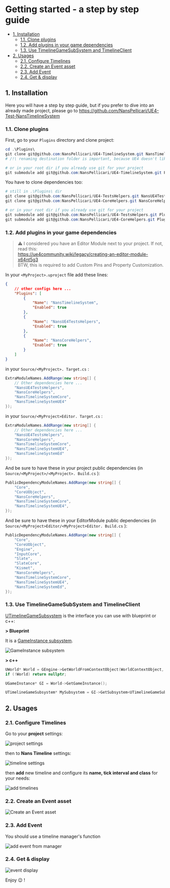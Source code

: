 # Getting started - a step by step guide
<a id="markdown-getting-started---a-step-by-step-guide" name="getting-started---a-step-by-step-guide"></a>


<!-- TOC -->

- [1. Installation](#1-installation)
    - [1.1. Clone plugins](#11-clone-plugins)
    - [1.2. Add plugins in your game dependencies](#12-add-plugins-in-your-game-dependencies)
    - [1.3. Use TimelineGameSubSystem and TimelineClient](#13-use-timelinegamesubsystem-and-timelineclient)
- [2. Usages](#2-usages)
    - [2.1. Configure Timelines](#21-configure-timelines)
    - [2.2. Create an Event asset](#22-create-an-event-asset)
    - [2.3. Add Event](#23-add-event)
    - [2.4. Get & display](#24-get--display)

<!-- /TOC -->

## 1. Installation
<a id="markdown-installation" name="installation"></a>


Here you will have a step by step guide, but if you prefer to dive into an already made project, please go to https://github.com/NansPellicari/UE4-Test-NansTimelineSystem

### 1.1. Clone plugins
<a id="markdown-clone-plugins" name="clone-plugins"></a>


First, go to your `Plugins` directory and clone project:

```powershell
cd .\Plugins\
git clone git@github.com:NansPellicari/UE4-TimelineSystem.git NansTimelineSystem
# /!\ renaming destination folder is important, because UE4 doesn't like dash in project name

# or in your root dir if you already use git for your project
git submodule add git@github.com:NansPellicari/UE4-TimelineSystem.git Plugins/NansTimelineSystem
```

You have to clone dependencies too:

```powershell
# still in .\Plugins\ dir
git clone git@github.com:NansPellicari/UE4-TestsHelpers.git NansUE4TestsHelpers
git clone git@github.com:NansPellicari/UE4-CoreHelpers.git NansCoreHelpers

# or in your root dir if you already use git for your project
git submodule add git@github.com:NansPellicari/UE4-TestsHelpers.git Plugins/NansUE4TestsHelpers
git submodule add git@github.com:NansPellicari/UE4-CoreHelpers.git Plugins/NansCoreHelpers

```

### 1.2. Add plugins in your game dependencies
<a id="markdown-add-plugins-in-your-game-dependencies" name="add-plugins-in-your-game-dependencies"></a>


> :warning: I considered you have an Editor Module next to your project. If not, read this:  
> https://ue4community.wiki/legacy/creating-an-editor-module-x64nt5g3  
> BTW, this is required to add Custom Pins and Property Customization.

In your `<MyProject>.uproject` file add these lines:

```json
{
	// other configs here ...
	"Plugins": [
		{
			"Name": "NansTimelineSystem",
			"Enabled": true
		},
		{
			"Name": "NansUE4TestsHelpers",
			"Enabled": true
		},
		{
			"Name": "NansCoreHelpers",
			"Enabled": true
		}
	]
}
```

in your `Source/<MyProject>. Target.cs` :

```csharp
ExtraModuleNames.AddRange(new string[] {
    // Other dependencies here ...
    "NansUE4TestsHelpers",
    "NansCoreHelpers",
    "NansTimelineSystemCore",
    "NansTimelineSystemUE4"
});
```

in your `Source/<MyProject>Editor. Target.cs` :

```csharp
ExtraModuleNames.AddRange(new string[] {
    // Other dependencies here ...
    "NansUE4TestsHelpers",
    "NansCoreHelpers",
    "NansTimelineSystemCore",
    "NansTimelineSystemUE4",
    "NansTimelineSystemEd"
});
```

And be sure to have these in your project public dependencies (in `Source/<MyProject>/<MyProject>. Build.cs` ):

```csharp
PublicDependencyModuleNames.AddRange(new string[] {
    "Core",
    "CoreUObject",
    "NansCoreHelpers",
    "NansTimelineSystemCore",
    "NansTimelineSystemUE4",
});
```

And be sure to have these in your EditorModule public dependencies (in `Source/<MyProject>Editor/<MyProject>Editor. Build.cs` ):

```csharp
PublicDependencyModuleNames.AddRange(new string[] {
    "Core",
    "CoreUObject",
    "Engine",
    "InputCore",
    "Slate",
    "SlateCore",
    "Kismet",
    "NansCoreHelpers",
    "NansTimelineSystemCore",
    "NansTimelineSystemUE4",
    "NansTimelineSystemEd",
});
```

### 1.3. Use TimelineGameSubSystem and TimelineClient
<a id="markdown-use-timelinegamesubsystem-and-timelineclient" name="use-timelinegamesubsystem-and-timelineclient"></a>


[UTimelineGameSubsystem](./Source/NansTimelineSystemUE4/Public/TimelineGameSubsystem.h) is the interface you can use with blueprint or c++:

**> Blueprint**

It is a [GameInstance subsystem](https://docs.unrealengine.com/4.26/en-US/ProgrammingAndScripting/Subsystems/).

![GameInstance subsystem](./img/gi-game-instance-subsystem.png)

**> c++**

```cpp
UWorld* World = GEngine->GetWorldFromContextObject(WorldContextObject, EGetWorldErrorMode::LogAndReturnNull);
if (!World) return nullptr;

UGameInstance* GI = World->GetGameInstance();

UTimelineGameSubsystem* MySubsystem = GI->GetSubsystem<UTimelineGameSubsystem>();

```

## 2. Usages
<a id="markdown-usages" name="usages"></a>


### 2.1. Configure Timelines
<a id="markdown-configure-timelines" name="configure-timelines"></a>


Go to your **project** settings:

![project settings](./img/stepbystep-proj-settings.png)

then to **Nans Timeline** settings:

![timeline settings](./img/stepbystep-timeline-settings.png)

then **add** new timeline and configure its **name, tick interval and class** for your needs:

![add timelines](./img/stepbystep-timeline-add.png)

### 2.2. Create an Event asset
<a id="markdown-create-an-event-asset" name="create-an-event-asset"></a>

![Create an Event asset](./img/stepbystep-event-create-1.png)

### 2.3. Add Event
<a id="markdown-add-event" name="add-event"></a>


You should use a timeline manager's function

![add event from manager](./img/stepbystep-event-add-1.png)

### 2.4. Get & display
<a id="markdown-get--display" name="get--display"></a>


![event display](./img/stepbystep-event-display.png)

Enjoy :wink: !
